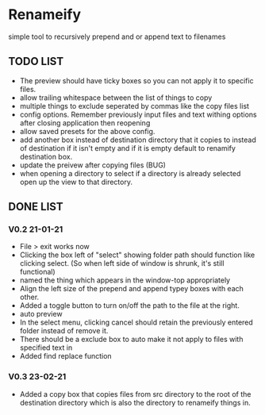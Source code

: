 # Renameify
simple tool to recursively prepend and or append text to filenames


## TODO LIST

* The preview should have ticky boxes so you can not apply it to specific files. 
* allow trailing whitespace between the list of things to copy
* multiple things to exclude seperated by commas like the copy files list
* config options. Remember previously input files and text withing options after closing application then reopening 
* allow saved presets for the above config.
* add another box instead of destination directory that it copies to instead of destination if it isn't empty and if it is empty default to renamify destination box.
* update the preivew after copying files (BUG)
* when opening a directory to select if a directory is already selected open up the view to that directory.

## DONE LIST

### V0.2 21-01-21
* File > exit works now
* Clicking the box left of  "select" showing folder path should function like clicking select. (So when left side of window is shrunk, it's still functional)
* named the thing which appears in the window-top appropriately
* Align the left size of the prepend and append typey boxes with each other.
* Added a toggle button to turn on/off the path to the file at the right.
* auto preview
* In the select menu, clicking cancel should retain the previously entered folder instead of remove it. 
* There should be a exclude box to auto make it not apply to files with specified text in
* Added find replace function

### V0.3 23-02-21
* Added a copy box that copies files from src directory to the root of the destination directory which is also the directory to renameify things in.
